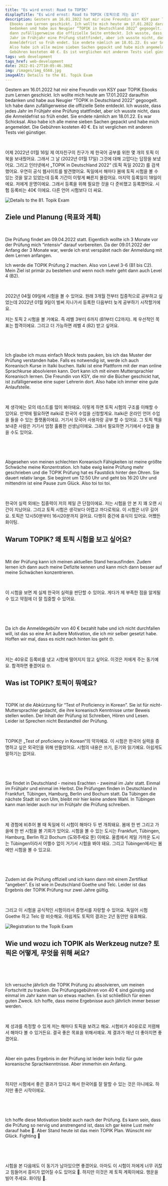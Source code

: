 ```yaml
---
title: "Es wird ernst: Road to TOPIK"
displayTitle: "Es wird ernst: Road to TOPIK (토픽으로 가는 길)"
description: Gestern am 16.01.2022 hat mir eine Freundin von KSY paar TOPIK
  Ebooks zum Lernen geschickt. Ich wollte mich heute am 17.01.2022 daraufhin
  bedanken und habe aus Neugier “TOPIK in Deutschland 2022” gegoogelt. Ich habe
  dann zufälligerweise die offizielle Seite entdeckt. Ich wusste, dass jedes
  Jahr im Frühjahr eine Prüfung stattfindet, aber ich wusste nicht, dass die
  Anmeldefrist so früh endet. Sie endete nämlich am 18.01.22. Es war Schicksal.
  Also habe ich alle meine sieben Sachen gepackt und habe mich angemeldet. Die
  Gebühren kosteten 40 €. Es ist verglichen mit anderen Tests viel günstiger.
tags: web development
tags_href: web-development
date: 2022-01-27T10:05:46.386Z
img: /images/img_6568.jpg
imageAlt: Details to the 81. Topik Exam
---
```


Gestern am 16.01.2022 hat mir eine Freundin von KSY paar TOPIK Ebooks zum Lernen geschickt. Ich wollte mich heute am 17.01.2022 daraufhin bedanken und habe aus Neugier “TOPIK in Deutschland 2022” gegoogelt. Ich habe dann zufälligerweise die offizielle Seite entdeckt. Ich wusste, dass jedes Jahr im Frühjahr eine Prüfung stattfindet, aber ich wusste nicht, dass die Anmeldefrist so früh endet. Sie endete nämlich am 18.01.22. Es war Schicksal. Also habe ich alle meine sieben Sachen gepackt und habe mich angemeldet. Die Gebühren kosteten 40 €. Es ist verglichen mit anderen Tests viel günstiger.

​

어제 2022년 01월 16일 제 여자친구의 친구가 제 한국어 공부를 위한 몇 개의 토픽 이북을 보내줬어요. 그래서 그 날 (2022년 01월 17일) 그것에 대해 고맙다는 답장을 보냈어요. 그리고 인터넷에서 „TOPIK in Deutschland 2022“ (토픽 독일 2022) 를 검색했어요. 우연히 공식 웹사이트를 발견했어요. 독일에서 해마다 봄에 토픽 시험을 볼 수 있는 것을 알고 있었는데 등록 기간이 이렇게 빠른지 몰랐어요. 마지막 등록일이 18일이에요. 저에게 운명이에요. 그래서 등록을 위해 필요한 것을 다 준비했고 등록했어요. 시험 등록비는 40€ 이에요. 다른 언어 시험보다 더 싸요.

![Details to the 81. Topik Exam](/images/img_6568.jpg "토픽에 대한 정보")

## Ziele und Planung (목표와 계획)

​

Die Prüfung findet am 09.04.2022 statt. Eigentlich wollte ich 3 Monate vor der Prüfung mich “intensiv” darauf vorbereiten. Da der 09.01.2022 der Anfang der 3 Monate war, werde ich erst verspätet nach der Anmeldung mit dem Lernen anfangen.

Ich werde die TOPIK Prüfung 2 machen. Also von Level 3-6 (B1 bis C2). Mein Ziel ist primär zu bestehen und wenn noch mehr geht dann auch Level 4 (B2).

​

2022년 04월 09일에 시험을 볼 수 있어요. 원래 3개월 전부터 집중적으로 공부하고 싶었는데 2022년 01월 9일이 벌써 지나가서 등록한 다음부터 늦게 공부하기 시작할거에요.

저는 토픽 2 시험을 볼 거예요. 즉 레벨 3부터 6까지 (B1부터 C2까지). 제 우선적인 목표는 합격이에요. 그리고 더 가능하면 레벨 4 (B2) 받고 싶어요.

​

​

Ich glaube ich muss einfach Mock tests pauken, bis ich das Muster der Prüfung verstanden habe. Falls es notwendig ist, werde ich auch Koreanisch Kurse in Italki buchen. Italki ist eine Plattform mit der man online Sprachkurse absolvieren kann. Dort kann ich mit einem Muttersprachler Koreanisch lernen. Die Freundin von KSY, die mir die Bücher geschickt hat, ist zufälligerweise eine super Lehrerin dort. Also habe ich immer eine gute Anlaufstelle.

​

제 생각에는 모의 테스트를 많이 봐야돼요. 이렇게 하면 토픽 시험의 구조를 이해할 수 있어요. 만약에 필요하면 italki로 한국어 수업을 신청할게요. Italki은 온라인 언어 수업을 들을 수 있는 플랫폼이에요. 거기서 모국어 사용자랑 공부 할 수 있어요. 그 토픽 책을 보내준 사람은 거기서 엄청 훌륭한 선생님이에요. 그래서 필요하면 거기에서 수업을 들을 수도 있어요.

​

​

Abgesehen von meinen schlechten Koreanisch Fähigkeiten ist meine größte Schwäche meine Konzentration. Ich habe ewig keine Prüfung mehr geschrieben und die TOPIK Prüfung hat es Faustdick hinter den Ohren. Sie dauert relativ lange. Sie beginnt um 12:50 Uhr und geht bis 16:20 Uhr und mittendrin ist eine Pause zum Glück. Also toi toi toi.

​

한국어 실력 외에는 집중력이 저의 제일 큰 단점이에요. 저는 시험을 안 본 지 꽤 오랜 시간이 지났어요. 그리고 토픽 시험은 생각보다 어렵고 까다로워요. 이 시험은 너무 길어요. 토픽은 12시50분부터 16시20분까지 걸어요. 다행히 중간에 휴식이 있어요. 어쨌든 화이팅.

## Warum TOPIK? 왜 토픽 시험을 보고 싶어요?

​

Mit der Prüfung kann ich meinen aktuellen Stand herausfinden. Zudem lernen ich dann auch meine Defizite kennen und kann mich dann besser auf meine Schwächen konzentrieren.

​

이 시험을 보면 제 실제 한국어 실력을 판단할 수 있어요. 게다가 제 부족한 점을 알게될 수 있고 약점에 더 잘 집중할 수 있어요.

​

​

Da ich die Anmeldegebühr von 40 € bezahlt habe und ich nicht durchfallen will, ist das so eine Art äußere Motivation, die ich mir selber gesetzt habe. Hoffen wir mal, dass es nicht nach hinten los geht 🤓.

​

저는 40유로 등록비를 냈고 시험에 떨어지지 않고 싶어요. 이것은 저에게 주는 동기예요. 합격하면 좋겠어요 🤓.

## Was ist TOPIK? 토픽이 뭐예요?

​

TOPIK ist die Abkürzung für “Test of Proficiency in Korean”. Sie ist für nicht-Muttersprachler gedacht, die ihre koreanisch Kenntnisse unter Beweis stellen wollen. Der Inhalt der Prüfung ist Schreiben, Hören und Lesen. Leider ist Sprechen nicht Bestandteil der Prüfung.

​

TOPIK은 „Test of proficiency in Korean“의 약자예요. 이 시험은 한국어 실력을 증명하고 싶은 외국인을 위해 만들었어요. 시험의 내용은 쓰기, 듣기와 읽기예요. 아쉽게도 말하기는 없어요.

​

​

Sie findet in Deutschland - meines Erachten - zweimal im Jahr statt. Einmal im Frühjahr und einmal im Herbst. Die Prüfungen finden in Deutschland in Frankfurt, Tübingen, Hamburg, Berlin und Bochum statt. Da Tübingen die nächste Stadt ist von Ulm, bleibt mir hier keine andere Wahl. In Tübingen kann man leider auch nur im Frühjahr die Prüfung schreiben.

​

제 경험에 비추어 볼 때 독일에 이 시험이 해마다 두 번 개최돼요. 봄에 한 번 그리고 가을에 한 번 시험을 볼 기회가 있어요. 시험을 볼 수 있는 도시는 Frankfurt, Tübingen, Hamburg, Berlin 하고 Bochum (도와주세요 뚠) 이에요. 울름에서 제일 가까운 도시는 Tübingen이라서 어쩔수 없이 거기서 시험을 봐야 돼요. 그리고 Tübingen에서는 봄에만 시험을 볼 수 있고요.

​

​

Zudem ist die Prüfung offiziell und ich kann dann mit einem Zertifikat “angeben”. Es ist wie in Deutschland Goethe und Telc. Leider ist das Ergebnis der TOPIK Prüfung nur zwei Jahre gültig.

​

그리고 이 시험을 공식적인 시험이라서 증명서를 자랑할 수 있어요. 독일어 시험 Goethe 하고 Telc 랑 비슷해요. 아쉽게도 토픽의 결과는 2년 동안만 유효해요.

![Registration to the Topik Exam](/images/img_6569.jpg "시험 접수 확인 메일. 고마워요.")

## Wie und wozu ich TOPIK als Werkzeug nutze? 토픽은 어떻게, 무엇을 위해 써요?

​

​

Ich versuche jährlich die TOPIK Prüfung zu absolvieren, um meinen Fortschritt zu tracken. Die Prüfungsgebühren von 40 € sind günstig und einmal im Jahr kann man so etwas machen. Es ist schließlich für einen guten Zweck. Ich hoffe, dass meine Ergebnisse auch jährlich immer besser werden.

​

제 성과를 측정할 수 있게 저는 해마다 토픽을 보려고 해요. 시험비가 40유로로 저렴해서 해마다 볼 수 있거든요. 결국 좋은 목표을 위해서예요. 제 결과가 매년 더 좋아지면 좋겠어요.

​

Aber ein gutes Ergebnis in der Prüfung ist leider kein Indiz für gute koreanische Sprachkenntnisse. Aber immerhin ein Anfang.

​

하지만 시험에서 좋은 결과가 있다고 해서 한국어를 잘 말할 수 있는 것은 아니에요. 하지만 좋은 시작이에요.

​

​

Ich hoffe diese Motivation bleibt auch nach der Prüfung. Es kann sein, dass die Prüfung so nervig und anstrengend ist, dass ich gar keine Lust mehr darauf habe 🤣. Aber Stand heute ist das mein TOPIK Plan. Wünscht mir Glück. Fighting 💪

​

​

시험을 본 다음에도 이 동기가 남아있으면 좋겠어요. 아마도 이 시험이 저에게 너무 귀찮고 힘들어서 흥미가 없어질 수도 있어요 🤣. 하지만 이것은 제 토픽 계획이에요. 행운을 빌어 주세요. 화이팅 💪.
